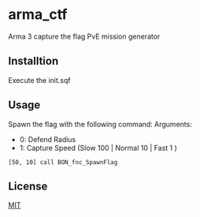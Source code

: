 # arma_ctf
Arma 3 capture the flag PvE mission generator

## Installtion
Execute the init.sqf

## Usage
Spawn the flag with the following command:
Arguments:
 * 0: Defend Radius <NUM>
 * 1: Capture Speed <NUM> (Slow 100 | Normal 10 | Fast 1 )

```sqf
[50, 10] call BON_fnc_SpawnFlag
```


## License
[MIT](https://choosealicense.com/licenses/mit/)
